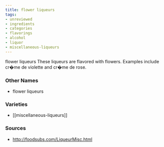 ```yaml
---
title: flower liqueurs
tags:
- unreviewed
- ingredients
- categories
- flavorings
- alcohol
- liquor
- miscellaneous-liqueurs
---
```

flower liqueurs These liqueurs are flavored with flowers. Examples include cr�me de violette and cr�me de rose.

### Other Names

* flower liqueurs

### Varieties

* [[miscellaneous-liqueurs]]

### Sources
* http://foodsubs.com/LiqueurMisc.html
